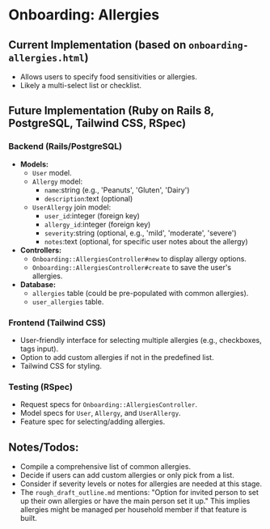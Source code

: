 # Onboarding: Allergies

## Current Implementation (based on `onboarding-allergies.html`)

- Allows users to specify food sensitivities or allergies.
- Likely a multi-select list or checklist.

## Future Implementation (Ruby on Rails 8, PostgreSQL, Tailwind CSS, RSpec)

### Backend (Rails/PostgreSQL)

- **Models:**
    - `User` model.
    - `Allergy` model:
        - `name`:string (e.g., 'Peanuts', 'Gluten', 'Dairy')
        - `description`:text (optional)
    - `UserAllergy` join model:
        - `user_id`:integer (foreign key)
        - `allergy_id`:integer (foreign key)
        - `severity`:string (optional, e.g., 'mild', 'moderate', 'severe')
        - `notes`:text (optional, for specific user notes about the allergy)
- **Controllers:**
    - `Onboarding::AllergiesController#new` to display allergy options.
    - `Onboarding::AllergiesController#create` to save the user's allergies.
- **Database:**
    - `allergies` table (could be pre-populated with common allergies).
    - `user_allergies` table.

### Frontend (Tailwind CSS)

- User-friendly interface for selecting multiple allergies (e.g., checkboxes, tags input).
- Option to add custom allergies if not in the predefined list.
- Tailwind CSS for styling.

### Testing (RSpec)

- Request specs for `Onboarding::AllergiesController`.
- Model specs for `User`, `Allergy`, and `UserAllergy`.
- Feature spec for selecting/adding allergies.

## Notes/Todos:

- Compile a comprehensive list of common allergies.
- Decide if users can add custom allergies or only pick from a list.
- Consider if severity levels or notes for allergies are needed at this stage.
- The `rough_draft_outline.md` mentions: "Option for invited person to set up their own allergies or have the main person set it up." This implies allergies might be managed per household member if that feature is built. 